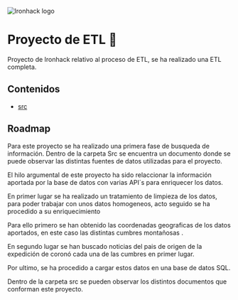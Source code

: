 ![Ironhack logo](https://i.imgur.com/1QgrNNw.png)


# Proyecto de ETL 🚀

Proyecto de Ironhack relativo al proceso de ETL, se ha realizado una ETL completa.



## Contenidos

 - [src](https://github.com/alorenzoti/Proyecto_ETL/tree/main/src)



## Roadmap  

Para este proyecto se ha realizado una primera fase de busqueda de información.
Dentro de la carpeta Src se encuentra un documento donde se puede observar las distintas
fuentes de datos utilizadas para el proyecto.

El hilo argumental de este proyecto ha sido relaccionar la información aportada por la base de datos con varias API´s para enriquecer los datos.

En primer lugar se ha realizado un tratamiento de limpieza de los datos, para poder trabajar con unos datos homogeneos, acto seguido se ha procedido a su enriquecimiento

Para ello primero se han obtenido las coordenadas geograficas de los datos aportados,
en este caso las distintas cumbres montañosas .

En segundo lugar se han buscado noticias del pais de origen de la expedición de coronó cada una de las cumbres en primer lugar.

Por ultimo, se ha procedido a cargar estos datos en una base de datos SQL.

Dentro de la carpeta src se pueden observar los distintos documentos que conforman este proyecto.